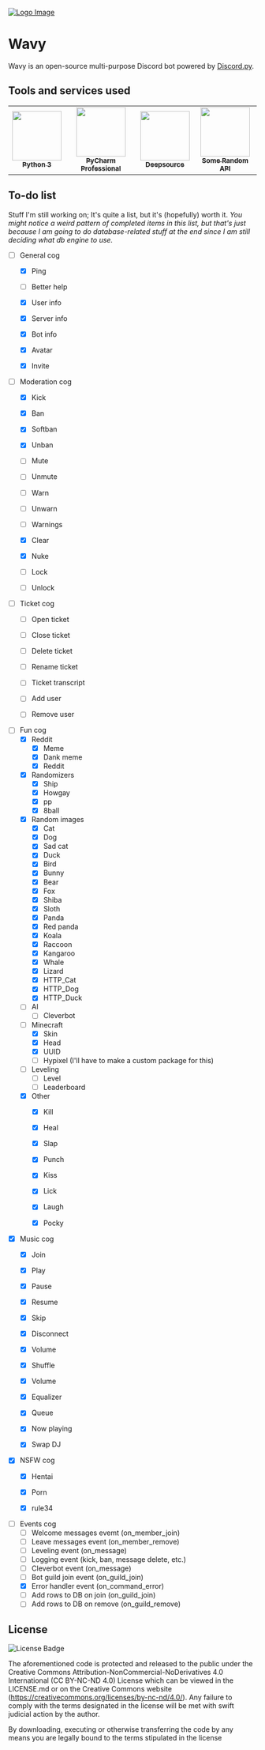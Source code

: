 [![Logo Image](https://cdn.wavybot.com/wavy_logo.png)](https://wavybot.com)

# Wavy

Wavy is an open-source multi-purpose Discord bot powered by [Discord.py](https://discordpy.readthedocs.io/en/latest/).

## Tools and services used

<table>
  <tr>
    <td align="center"><a href="https://www.python.org/"><img src="https://upload.wikimedia.org/wikipedia/commons/thumb/c/c3/Python-logo-notext.svg/768px-Python-logo-notext.svg.png" width="100px;" alt=""/><br /><sub><b>Python 3</b></sub></a><br /></td>
    <td align="center"><a href="https://www.jetbrains.com/pycharm/"><img src="https://i2.wp.com/clay-atlas.com/wp-content/uploads/2019/10/PyCharm_Logo.svg_.png?resize=1024%2C1024&ssl=1" width="100px;" alt=""/><br /><sub><b>PyCharm Professional</b></sub></a><br /></td>
    <td align="center"><a href="https://deepsource.io/"><img src="https://static.crozdesk.com/web_app_library/providers/logos/000/011/711/original/deepsource-1608196869-logo.png?1608196869" width="100px;" alt=""/><br /><sub><b>Deepsource</b></sub></a><br /></td>
    <td align="center"><a href="https://some-random-api.ml/"><img src="https://i.some-random-api.ml/logo.png" width="100px;" alt=""/><br /><sub><b>Some Random API</b></sub></a><br /></td>
  </tr>
</table>

## To-do list
Stuff I'm still working on; It's quite a list, but it's (hopefully) worth it.
_You might notice a weird pattern of completed items in this list, but that's just because I am going to do database-related stuff at the end since I am still deciding what db engine to use._

- [ ] General cog
    - [x] Ping
    - [ ] Better help
    - [x] User info 
    - [x] Server info
    - [x] Bot info
    - [x] Avatar
    - [x] Invite
    

- [ ] Moderation cog
    - [x] Kick
    - [x] Ban
    - [x] Softban
    - [x] Unban
    - [ ] Mute
    - [ ] Unmute
    - [ ] Warn
    - [ ] Unwarn
    - [ ] Warnings
    - [x] Clear
    - [x] Nuke
    - [ ] Lock
    - [ ] Unlock
    

- [ ] Ticket cog
    - [ ] Open ticket
    - [ ] Close ticket
    - [ ] Delete ticket
    - [ ] Rename ticket
    - [ ] Ticket transcript
    - [ ] Add user 
    - [ ] Remove user
    

- [ ] Fun cog
    - [x] Reddit
        - [x] Meme
        - [x] Dank meme
        - [x] Reddit
    - [x] Randomizers
        - [x] Ship
        - [x] Howgay
        - [x] pp
        - [x] 8ball
    - [x] Random images
        - [x] Cat
        - [x] Dog
        - [x] Sad cat
        - [x] Duck
        - [x] Bird
        - [x] Bunny
        - [x] Bear
        - [x] Fox
        - [x] Shiba
        - [x] Sloth
        - [x] Panda
        - [x] Red panda
        - [x] Koala
        - [x] Raccoon
        - [x] Kangaroo
        - [x] Whale
        - [x] Lizard
        - [x] HTTP_Cat
        - [x] HTTP_Dog
        - [x] HTTP_Duck
    - [ ] AI
      - [ ] Cleverbot
    - [ ] Minecraft
      - [x] Skin
      - [x] Head
      - [x] UUID
      - [ ] Hypixel (I'll have to make a custom package for this)
    - [ ] Leveling
      - [ ] Level
      - [ ] Leaderboard
    - [x]  Other
        - [x] Kill
        - [x] Heal
        - [x] Slap
        - [x] Punch
        - [x] Kiss
        - [x] Lick
        - [x] Laugh
        - [x] Pocky
    

- [x] Music cog
    - [x] Join
    - [x] Play
    - [x] Pause
    - [x] Resume
    - [x] Skip
    - [x] Disconnect
    - [x] Volume
    - [x] Shuffle
    - [x] Volume
    - [x] Equalizer
    - [x] Queue
    - [x] Now playing
    - [x] Swap DJ
    

- [x] NSFW cog
    - [x] Hentai
    - [x] Porn
    - [x] rule34
    

- [ ] Events cog
    - [ ] Welcome messages evemt (on_member_join)
    - [ ] Leave messages event (on_member_remove)
    - [ ] Leveling event (on_message)
    - [ ] Logging event (kick, ban, message delete, etc.)
    - [ ] Cleverbot event (on_message)
    - [ ] Bot guild join event (on_guild_join)
    - [x] Error handler event (on_command_error)
    - [ ] Add rows to DB on join (on_guild_join)
    - [ ] Add rows to DB on remove (on_guild_remove)

## License

![License Badge](https://mirrors.creativecommons.org/presskit/buttons/80x15/svg/by-nc-nd.svg)

The aforementioned code is protected and released to the public under the Creative Commons Attribution-NonCommercial-NoDerivatives 4.0 International (CC BY-NC-ND 4.0) License which can be viewed in the LICENSE.md or on the Creative Commons website (https://creativecommons.org/licenses/by-nc-nd/4.0/). Any failure to comply with the terms designated in the license will be met with swift judicial action by the author.

By downloading, executing or otherwise transferring the code by any means you are legally bound to the terms stipulated in the license